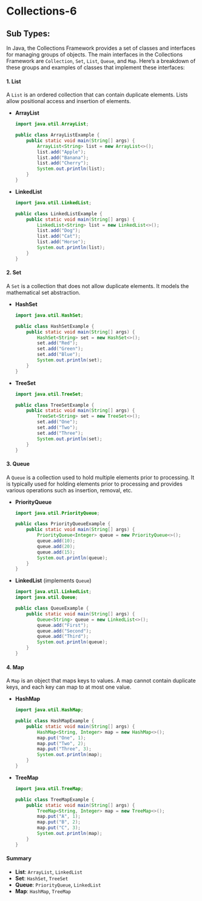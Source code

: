 # Collections-6

## Sub Types:

In Java, the Collections Framework provides a set of classes and interfaces for managing groups of objects. The main interfaces in the Collections Framework are `Collection`, `Set`, `List`, `Queue`, and `Map`. Here’s a breakdown of these groups and examples of classes that implement these interfaces:

#### 1. List

A `List` is an ordered collection that can contain duplicate elements. Lists allow positional access and insertion of elements.

*   **ArrayList**

    ```java
    import java.util.ArrayList;

    public class ArrayListExample {
        public static void main(String[] args) {
            ArrayList<String> list = new ArrayList<>();
            list.add("Apple");
            list.add("Banana");
            list.add("Cherry");
            System.out.println(list);
        }
    }
    ```
*   **LinkedList**

    ```java
    import java.util.LinkedList;

    public class LinkedListExample {
        public static void main(String[] args) {
            LinkedList<String> list = new LinkedList<>();
            list.add("Dog");
            list.add("Cat");
            list.add("Horse");
            System.out.println(list);
        }
    }
    ```

#### 2. Set

A `Set` is a collection that does not allow duplicate elements. It models the mathematical set abstraction.

*   **HashSet**

    ```java
    import java.util.HashSet;

    public class HashSetExample {
        public static void main(String[] args) {
            HashSet<String> set = new HashSet<>();
            set.add("Red");
            set.add("Green");
            set.add("Blue");
            System.out.println(set);
        }
    }
    ```
*   **TreeSet**

    ```java
    import java.util.TreeSet;

    public class TreeSetExample {
        public static void main(String[] args) {
            TreeSet<String> set = new TreeSet<>();
            set.add("One");
            set.add("Two");
            set.add("Three");
            System.out.println(set);
        }
    }
    ```

#### 3. Queue

A `Queue` is a collection used to hold multiple elements prior to processing. It is typically used for holding elements prior to processing and provides various operations such as insertion, removal, etc.

*   **PriorityQueue**

    ```java
    import java.util.PriorityQueue;

    public class PriorityQueueExample {
        public static void main(String[] args) {
            PriorityQueue<Integer> queue = new PriorityQueue<>();
            queue.add(10);
            queue.add(20);
            queue.add(15);
            System.out.println(queue);
        }
    }
    ```
*   **LinkedList** (implements `Queue`)

    ```java
    import java.util.LinkedList;
    import java.util.Queue;

    public class QueueExample {
        public static void main(String[] args) {
            Queue<String> queue = new LinkedList<>();
            queue.add("First");
            queue.add("Second");
            queue.add("Third");
            System.out.println(queue);
        }
    }
    ```

#### 4. Map

A `Map` is an object that maps keys to values. A map cannot contain duplicate keys, and each key can map to at most one value.

*   **HashMap**

    ```java
    import java.util.HashMap;

    public class HashMapExample {
        public static void main(String[] args) {
            HashMap<String, Integer> map = new HashMap<>();
            map.put("One", 1);
            map.put("Two", 2);
            map.put("Three", 3);
            System.out.println(map);
        }
    }
    ```
*   **TreeMap**

    ```java
    import java.util.TreeMap;

    public class TreeMapExample {
        public static void main(String[] args) {
            TreeMap<String, Integer> map = new TreeMap<>();
            map.put("A", 1);
            map.put("B", 2);
            map.put("C", 3);
            System.out.println(map);
        }
    }
    ```

#### Summary

* **List**: `ArrayList`, `LinkedList`
* **Set**: `HashSet`, `TreeSet`
* **Queue**: `PriorityQueue`, `LinkedList`
* **Map**: `HashMap`, `TreeMap`
